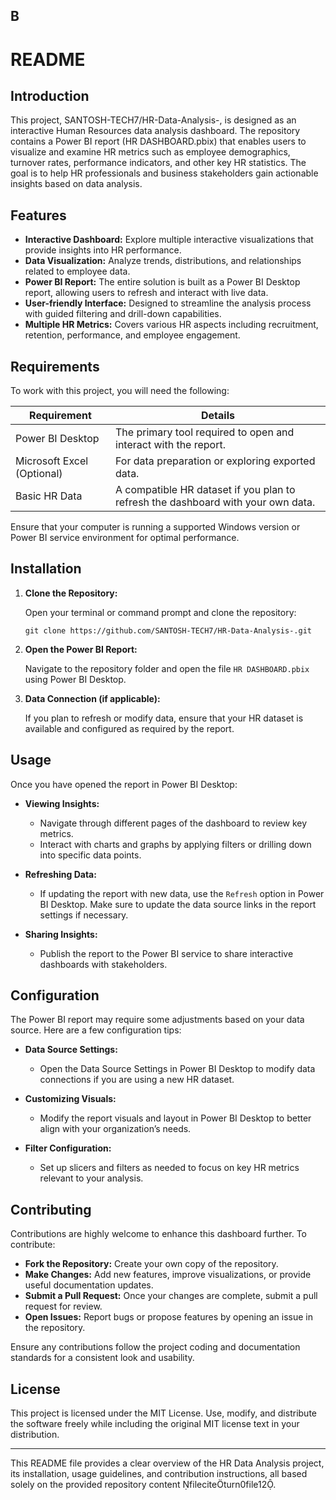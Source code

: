 B
------------------------------------------------------------
# README

## Introduction

This project, SANTOSH-TECH7/HR-Data-Analysis-, is designed as an interactive Human Resources data analysis dashboard. The repository contains a Power BI report (HR DASHBOARD.pbix) that enables users to visualize and examine HR metrics such as employee demographics, turnover rates, performance indicators, and other key HR statistics. The goal is to help HR professionals and business stakeholders gain actionable insights based on data analysis.

## Features

- **Interactive Dashboard:** Explore multiple interactive visualizations that provide insights into HR performance.
- **Data Visualization:** Analyze trends, distributions, and relationships related to employee data.
- **Power BI Report:** The entire solution is built as a Power BI Desktop report, allowing users to refresh and interact with live data.
- **User-friendly Interface:** Designed to streamline the analysis process with guided filtering and drill-down capabilities.
- **Multiple HR Metrics:** Covers various HR aspects including recruitment, retention, performance, and employee engagement.

## Requirements

To work with this project, you will need the following:
  
| Requirement             | Details                                                      |
|-------------------------|--------------------------------------------------------------|
| Power BI Desktop        | The primary tool required to open and interact with the report. |
| Microsoft Excel (Optional) | For data preparation or exploring exported data.     |
| Basic HR Data           | A compatible HR dataset if you plan to refresh the dashboard with your own data. |

Ensure that your computer is running a supported Windows version or Power BI service environment for optimal performance.

## Installation

1. **Clone the Repository:**

   Open your terminal or command prompt and clone the repository:

   ```
   git clone https://github.com/SANTOSH-TECH7/HR-Data-Analysis-.git
   ```

2. **Open the Power BI Report:**

   Navigate to the repository folder and open the file `HR DASHBOARD.pbix` using Power BI Desktop.

3. **Data Connection (if applicable):**

   If you plan to refresh or modify data, ensure that your HR dataset is available and configured as required by the report.

## Usage

Once you have opened the report in Power BI Desktop:

- **Viewing Insights:**
  - Navigate through different pages of the dashboard to review key metrics.
  - Interact with charts and graphs by applying filters or drilling down into specific data points.

- **Refreshing Data:**
  - If updating the report with new data, use the `Refresh` option in Power BI Desktop. Make sure to update the data source links in the report settings if necessary.

- **Sharing Insights:**
  - Publish the report to the Power BI service to share interactive dashboards with stakeholders.

## Configuration

The Power BI report may require some adjustments based on your data source. Here are a few configuration tips:

- **Data Source Settings:**
  - Open the Data Source Settings in Power BI Desktop to modify data connections if you are using a new HR dataset.
  
- **Customizing Visuals:**
  - Modify the report visuals and layout in Power BI Desktop to better align with your organization’s needs.

- **Filter Configuration:**
  - Set up slicers and filters as needed to focus on key HR metrics relevant to your analysis.

## Contributing

Contributions are highly welcome to enhance this dashboard further. To contribute:

- **Fork the Repository:** Create your own copy of the repository.
- **Make Changes:** Add new features, improve visualizations, or provide useful documentation updates.
- **Submit a Pull Request:** Once your changes are complete, submit a pull request for review.
- **Open Issues:** Report bugs or propose features by opening an issue in the repository.

Ensure any contributions follow the project coding and documentation standards for a consistent look and usability.

## License

This project is licensed under the MIT License. Use, modify, and distribute the software freely while including the original MIT license text in your distribution.

------------------------------------------------------------

This README file provides a clear overview of the HR Data Analysis project, its installation, usage guidelines, and contribution instructions, all based solely on the provided repository content fileciteturn0file12.
